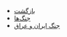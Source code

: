 <!-- wars/_sidebar.md -->

- [بازگشت](/)
- [جنگ‌ها](wars/wars.md "گاه‌شمار جنگ‌های ایران")
- [جنگ ایران و عراق](wars/iranIraqWar.md "گاه‌شمار جنگ ایران و عراق")